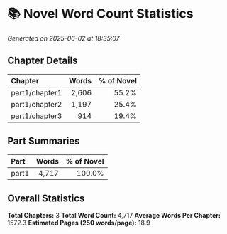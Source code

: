 # 📚 Novel Word Count Statistics
*Generated on 2025-06-02 at 18:35:07*

## Chapter Details

| Chapter | Words | % of Novel |
| :------ | ----: | ---------: |
| part1/chapter1 | 2,606 | 55.2% |
| part1/chapter2 | 1,197 | 25.4% |
| part1/chapter3 | 914 | 19.4% |

## Part Summaries

| Part | Words | % of Novel |
| :--- | ----: | ---------: |
| part1 | 4,717 | 100.0% |

## Overall Statistics

**Total Chapters:** 3
**Total Word Count:** 4,717
**Average Words Per Chapter:** 1572.3
**Estimated Pages (250 words/page):** 18.9